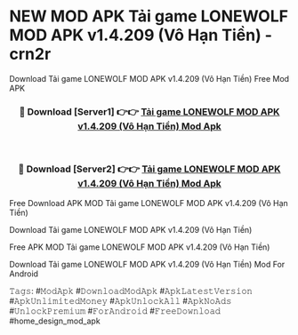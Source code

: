 # NEW MOD APK Tải game LONEWOLF MOD APK v1.4.209 (Vô Hạn Tiền) - crn2r
Download Tải game LONEWOLF MOD APK v1.4.209 (Vô Hạn Tiền) Free Mod APK

<div align="center">
<h3>🔴 Download [Server1] 👉👉 <a href="https://apk-comot.site?title=Tải_game_LONEWOLF_MOD_APK_v1.4.209_(Vô_Hạn_Tiền)">Tải game LONEWOLF MOD APK v1.4.209 (Vô Hạn Tiền) Mod Apk</a></h3><br>

<h3>🔴 Download [Server2] 👉👉 <a href="https://apk-comot.site?title=Tải_game_LONEWOLF_MOD_APK_v1.4.209_(Vô_Hạn_Tiền)">Tải game LONEWOLF MOD APK v1.4.209 (Vô Hạn Tiền) Mod Apk</a></h3>
</div>


Free Download APK MOD Tải game LONEWOLF MOD APK v1.4.209 (Vô Hạn Tiền)

Download Tải game LONEWOLF MOD APK v1.4.209 (Vô Hạn Tiền) 

Free APK MOD Tải game LONEWOLF MOD APK v1.4.209 (Vô Hạn Tiền) 

Download Tải game LONEWOLF MOD APK v1.4.209 (Vô Hạn Tiền) Mod For Android

𝚃𝚊𝚐𝚜: #𝙼𝚘𝚍𝙰𝚙𝚔 #𝙳𝚘𝚠𝚗𝚕𝚘𝚊𝚍𝙼𝚘𝚍𝙰𝚙𝚔 #𝙰𝚙𝚔𝙻𝚊𝚝𝚎𝚜𝚝𝚅𝚎𝚛𝚜𝚒𝚘𝚗 #𝙰𝚙𝚔𝚄𝚗𝚕𝚒𝚖𝚒𝚝𝚎𝚍𝙼𝚘𝚗𝚎𝚢 #𝙰𝚙𝚔𝚄𝚗𝚕𝚘𝚌𝚔𝙰𝚕𝚕 #𝙰𝚙𝚔𝙽𝚘𝙰𝚍𝚜 #𝚄𝚗𝚕𝚘𝚌𝚔𝙿𝚛𝚎𝚖𝚒𝚞𝚖 #𝙵𝚘𝚛𝙰𝚗𝚍𝚛𝚘𝚒𝚍 #𝙵𝚛𝚎𝚎𝙳𝚘𝚠𝚗𝚕𝚘𝚊𝚍 #home_design_mod_apk
